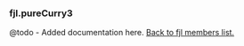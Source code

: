 ### fjl.pureCurry3
@todo - Added documentation here.
[Back to fjl members list.](#fjl-members-list)
